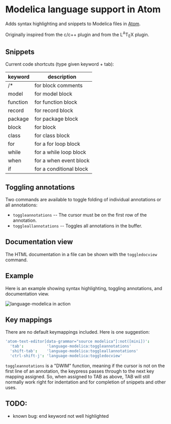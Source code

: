 # Modelica language support in Atom

Adds syntax highlighting and snippets to Modelica files in [Atom](https://atom.io/ "Atom").

Originally inspired from the c/c++ plugin and from the L<sup>A</sup>T<sub>E</sub>X plugin.

## Snippets

Current code shortcuts (type given keyword + tab):

keyword  | description
---      | ---
/*       | for block comments
model    | for model block
function | for function block
record   | for record block
package  | for package block
block    | for block
class    | for class block
for      | for a for loop block
while    | for a while loop block
when     | for a when event block
if       | for a conditional block

## Toggling annotations

Two commands are available to toggle folding of individual annotations or all
annotations:

- `toggleannotations` -- The cursor must be on the first row of the annotation.
- `toggleallannotations` -- Toggles all annotations in the buffer.

## Documentation view

The HTML documentation in a file can be shown with the `toggledocview` command.

## Example

Here is an example showing syntax highlighting, toggling annotations, and
documentation view.

![language-modelica in action](https://github.com/modelica-tools/atom-language-modelica/raw/master/atom-modelica.gif)

## Key mappings

There are no default keymappings included. Here is one suggestion:

```cson
'atom-text-editor[data-grammar="source modelica"]:not([mini])':
  'tab':          'language-modelica:toggleannotations'
  'shift-tab':    'language-modelica:toggleallannotations'
  'ctrl-shift-j': 'language-modelica:toggledocview'
```

`toggleannotations` is a "DWIM" function, meaning if the cursor is not on the
first line of an annotation, the keypress passes through to the next key
mapping assigned. So, when assigned to TAB as above, TAB will still normally
work right for indentation and for completion of snippets and other uses.


## TODO:

* known bug: end keyword not well highlighted
